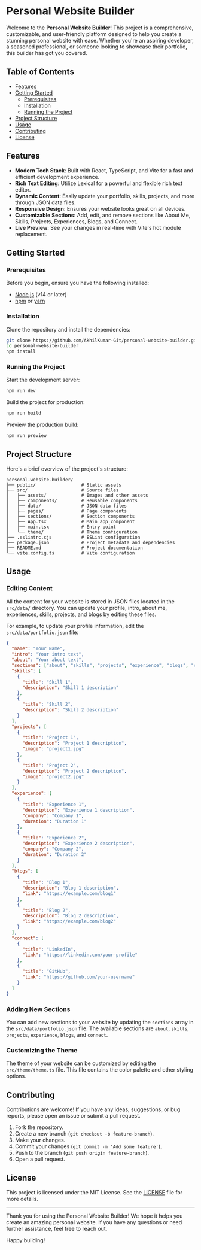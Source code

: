 # Personal Website Builder

Welcome to the **Personal Website Builder**! This project is a comprehensive, customizable, and user-friendly platform designed to help you create a stunning personal website with ease. Whether you're an aspiring developer, a seasoned professional, or someone looking to showcase their portfolio, this builder has got you covered.

## Table of Contents

- [Features](#features)
- [Getting Started](#getting-started)
  - [Prerequisites](#prerequisites)
  - [Installation](#installation)
  - [Running the Project](#running-the-project)
- [Project Structure](#project-structure)
- [Usage](#usage)
- [Contributing](#contributing)
- [License](#license)

## Features

- **Modern Tech Stack**: Built with React, TypeScript, and Vite for a fast and efficient development experience.
- **Rich Text Editing**: Utilize Lexical for a powerful and flexible rich text editor.
- **Dynamic Content**: Easily update your portfolio, skills, projects, and more through JSON data files.
- **Responsive Design**: Ensures your website looks great on all devices.
- **Customizable Sections**: Add, edit, and remove sections like About Me, Skills, Projects, Experiences, Blogs, and Connect.
- **Live Preview**: See your changes in real-time with Vite's hot module replacement.

## Getting Started

### Prerequisites

Before you begin, ensure you have the following installed:

- [Node.js](https://nodejs.org/) (v14 or later)
- [npm](https://www.npmjs.com/) or [yarn](https://yarnpkg.com/)

### Installation

Clone the repository and install the dependencies:

```bash
git clone https://github.com/AkhilKumar-Git/personal-website-builder.git
cd personal-website-builder
npm install
```

### Running the Project

Start the development server:

```bash
npm run dev
```

Build the project for production:

```bash
npm run build
```

Preview the production build:

```bash
npm run preview
```

## Project Structure

Here's a brief overview of the project's structure:

```plaintext
personal-website-builder/
├── public/                 # Static assets
├── src/                    # Source files
│   ├── assets/             # Images and other assets
│   ├── components/         # Reusable components
│   ├── data/               # JSON data files
│   ├── pages/              # Page components
│   ├── sections/           # Section components
│   ├── App.tsx             # Main app component
│   ├── main.tsx            # Entry point
│   └── theme/              # Theme configuration
├── .eslintrc.cjs           # ESLint configuration
├── package.json            # Project metadata and dependencies
├── README.md               # Project documentation
└── vite.config.ts          # Vite configuration
```

## Usage

### Editing Content

All the content for your website is stored in JSON files located in the `src/data/` directory. You can update your profile, intro, about me, experiences, skills, projects, and blogs by editing these files.

For example, to update your profile information, edit the `src/data/portfolio.json` file:

```json
{
  "name": "Your Name",
  "intro": "Your intro text",
  "about": "Your about text",
  "sections": ["about", "skills", "projects", "experience", "blogs", "connect"],
  "skills": [
    {
      "title": "Skill 1",
      "description": "Skill 1 description"
    },
    {
      "title": "Skill 2",
      "description": "Skill 2 description"
    }
  ],
  "projects": [
    {
      "title": "Project 1",
      "description": "Project 1 description",
      "image": "project1.jpg"
    },
    {
      "title": "Project 2",
      "description": "Project 2 description",
      "image": "project2.jpg"
    }
  ],
  "experience": [
    {
      "title": "Experience 1",
      "description": "Experience 1 description",
      "company": "Company 1",
      "duration": "Duration 1"
    },
    {
      "title": "Experience 2",
      "description": "Experience 2 description",
      "company": "Company 2",
      "duration": "Duration 2"
    }
  ],
  "blogs": [
    {
      "title": "Blog 1",
      "description": "Blog 1 description",
      "link": "https://example.com/blog1"
    },
    {
      "title": "Blog 2",
      "description": "Blog 2 description",
      "link": "https://example.com/blog2"
    }
  ],
  "connect": [
    {
      "title": "LinkedIn",
      "link": "https://linkedin.com/your-profile"
    },
    {
      "title": "GitHub",
      "link": "https://github.com/your-username"
    }
  ]
}
```

### Adding New Sections

You can add new sections to your website by updating the `sections` array in the `src/data/portfolio.json` file. The available sections are `about`, `skills`, `projects`, `experience`, `blogs`, and `connect`.

### Customizing the Theme

The theme of your website can be customized by editing the `src/theme/theme.ts` file. This file contains the color palette and other styling options.

## Contributing

Contributions are welcome! If you have any ideas, suggestions, or bug reports, please open an issue or submit a pull request.

1. Fork the repository.
2. Create a new branch (`git checkout -b feature-branch`).
3. Make your changes.
4. Commit your changes (`git commit -m 'Add some feature'`).
5. Push to the branch (`git push origin feature-branch`).
6. Open a pull request.

## License

This project is licensed under the MIT License. See the [LICENSE](LICENSE) file for more details.

---

Thank you for using the Personal Website Builder! We hope it helps you create an amazing personal website. If you have any questions or need further assistance, feel free to reach out.

Happy building!
